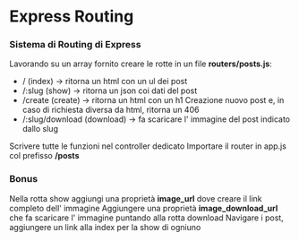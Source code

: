 # Express Routing

### Sistema di Routing di Express

Lavorando su un array fornito creare le rotte in un file **routers/posts.js**:

- / (index) -> ritorna un html con un ul dei post
- /:slug (show) -> ritorna un json coi dati del post
- /create (create) -> ritorna un html con un h1 Creazione nuovo post e, in caso di richiesta diversa da html, ritorna un 406
- /:slug/download (download) -> fa scaricare l' immagine del post indicato dallo slug

Scrivere tutte le funzioni nel controller dedicato
Importare il router in app.js col prefisso **/posts**

### Bonus

Nella rotta show aggiungi una proprietà **image_url** dove creare il link completo dell' immagine
Aggiungere una proprietà **image_download_url** che fa scaricare l' immagine puntando alla rotta download
Navigare i post, aggiungere un link alla index per la show di ogniuno
